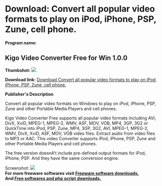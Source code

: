 # Download: Convert all popular video formats to play on iPod, iPhone, PSP, Zune, cell phone.

**Program name:**

## Kigo Video Converter Free for Win 1.0.0

  
**Thumbshot:** ![](http://www.freewarefiles.com/screenshot/kigovidconverter_md.jpg)   
  
**Download link:** [Download Convert all popular video formats to play on iPod, iPhone, PSP, Zune, cell phone.](http://freesoftwares.boysofts.com/Kigo-Video-Converter-Free_program_47176.html)  
  


**Publisher's Description**  
  


Convert all popular video formats on Windows to play on iPod, iPhone, PSP, Zune and other Portable Media Players and cell phones. 

Kigo Video Converter Free supports all popular video formats including AVI, DivX, XviD, MPEG-1, MPEG-2, WMV, ASF, MOV, VOB, MP4, 3GP, 3G2 or QuickTime into iPod, PSP, Zune, MP4, 3GP, 3G2, AVI, MPEG-1, MPEG-2, WMV, DivX, XviD, ASF, MOV, VOB video files. Extract audio from video files to MP3 or AAC. This video Converter supports iPod, iPhone, PSP, Zune and other Portable Media Players and cell phones.

The free version doesnA't include pre-defined output formats for iPod, iPhone, PSP. And they have the same conversion engine.

  
  
Screenshot: ![](http://www.freewarefiles.com/screenshot/kigovidconverter.jpg)   
**For more freeware softwares visit [Freeware software downloads.](http://freesoftwares.boysofts.com/)**   
**And [Free softwares and php script downloads.](http://www.boysofts.com/)**
